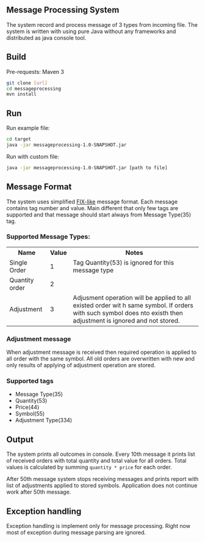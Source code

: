 ## Message Processing System 

The system record and process message of 3 types from incoming file. The system is written with using pure Java without any frameworks and distributed as java console tool.

## Build

Pre-requests: Maven 3

```bash
git clone [url]
cd messageprocessing
mvn install
``` 

## Run 

Run example file:

```bash
cd target
java -jar messageprocessing-1.0-SNAPSHOT.jar
``` 

Run with custom file:

```bash
java -jar messageprocessing-1.0-SNAPSHOT.jar [path to file]
```
## Message Format 

The system uses simplified [FIX-like](http://www.fixtradingcommunity.org) message format. Each message contains tag number and value. Main different that only few tags are supported and that message should start always from Message Type(35) tag. 

### Supported Message Types:

<table>
<tr> 
<th>Name</th>
<th>Value</th>
<th>Notes</th>
</tr>
<tr>
<td>Single Order</td>
<td>1</td>
<td>Tag Quantity(53) is ignored for this message type</td>
</tr>
<tr>
<td>Quantity order</td>
<td>2</td>
<td></td>
</tr>
<tr>
<td>Adjustment</td>
<td>3</td>
<td>Adjusment operation will be applied to all existed order wit h same symbol. If orders with such symbol does nto existh then adjustment is ignored and not stored.</td>
</tr>
</table>

### Adjustment message 

When adjustment message is received then required operation is applied to all order with the same symbol. All old orders are overwritten with new and only results of applying of adjustment operation are stored.     

### Supported tags

* Message Type(35)
* Quantity(53)
* Price(44)
* Symbol(55)
* Adjustment Type(334)


## Output

The system prints all outcomes in console.
Every 10th message it prints list of received orders with total quantity and total value for all orders. Total values is calculated by summing `quantity * price` for each order.   

After 50th message system stops receiving messages and prints report with list of adjustments applied to stored symbols. Application does not continue work after 50th message.   

## Exception handling

Exception handling is implement only for message processing. Right now most of exception during message parsing are ignored.  